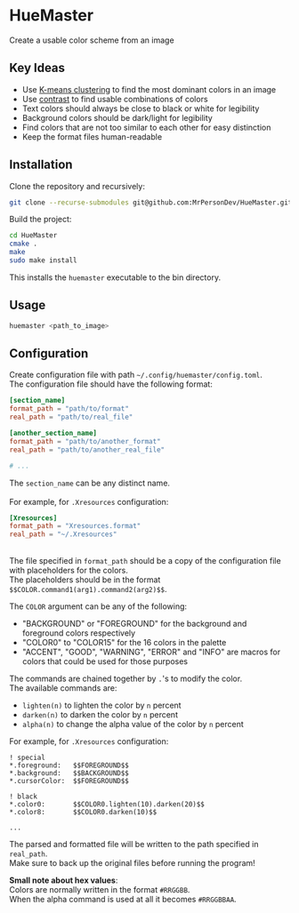 # HueMaster
Create a usable color scheme from an image

## Key Ideas
* Use [K-means clustering](https://en.wikipedia.org/wiki/K-means_clustering) to find the most dominant colors in an image
* Use [contrast](https://webaim.org/resources/contrastchecker/) to find usable combinations of colors
* Text colors should always be close to black or white for legibility
* Background colors should be dark/light for legibility
* Find colors that are not too similar to each other for easy distinction
* Keep the format files human-readable

## Installation
Clone the repository and recursively:
```bash
git clone --recurse-submodules git@github.com:MrPersonDev/HueMaster.git
```

Build the project:
```bash
cd HueMaster
cmake .
make
sudo make install
```

This installs the `huemaster` executable to the bin directory.

## Usage
```bash
huemaster <path_to_image>
```

## Configuration
Create configuration file with path `~/.config/huemaster/config.toml`.\
The configuration file should have the following format:
```toml
[section_name]
format_path = "path/to/format"
real_path = "path/to/real_file"

[another_section_name]
format_path = "path/to/another_format"
real_path = "path/to/another_real_file"

# ...
```
The `section_name` can be any distinct name.\
\
For example, for `.Xresources` configuration:
```toml
[Xresources]
format_path = "Xresources.format"
real_path = "~/.Xresources"
```
\
The file specified in `format_path` should be a copy of the configuration file with placeholders for the colors.\
The placeholders should be in the format `$$COLOR.command1(arg1).command2(arg2)$$`.

The `COLOR` argument can be any of the following:
* "BACKGROUND" or "FOREGROUND" for the background and foreground colors respectively
* "COLOR0" to "COLOR15" for the 16 colors in the palette
* "ACCENT", "GOOD", "WARNING", "ERROR" and "INFO" are macros for colors that could be used for those purposes

The commands are chained together by `.`'s to modify the color.\
The available commands are:
* `lighten(n)` to lighten the color by `n` percent
* `darken(n)` to darken the color by `n` percent
* `alpha(n)` to change the alpha value of the color by `n` percent

For example, for `.Xresources` configuration:
```Xresources
! special
*.foreground:   $$FOREGROUND$$
*.background:   $$BACKGROUND$$
*.cursorColor:  $$FOREGROUND$$

! black
*.color0:       $$COLOR0.lighten(10).darken(20)$$
*.color8:       $$COLOR0.darken(10)$$

...
```

The parsed and formatted file will be written to the path specified in `real_path`.\
Make sure to back up the original files before running the program!

**Small note about hex values**:\
Colors are normally written in the format `#RRGGBB`.\
When the alpha command is used at all it becomes `#RRGGBBAA`.
